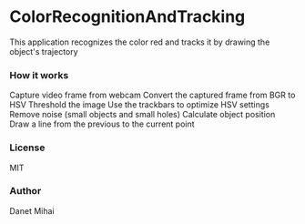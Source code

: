 # ColorRecognitionAndTracking

This application recognizes the color red and tracks it by drawing the object's trajectory

### How it works

Capture video frame from webcam
Convert the captured frame from BGR to HSV
Threshold the image
Use the trackbars to optimize HSV settings
Remove noise (small objects and small holes)
Calculate object position
Draw a line from the previous to the current point

### License
MIT

### Author
Danet Mihai
